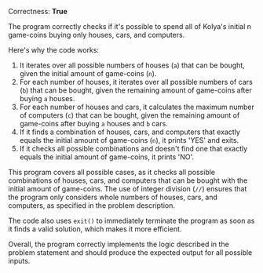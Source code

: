 Correctness: **True**

The program correctly checks if it's possible to spend all of Kolya's initial n game-coins buying only houses, cars, and computers. 

Here's why the code works:

1. It iterates over all possible numbers of houses (`a`) that can be bought, given the initial amount of game-coins (`n`).
2. For each number of houses, it iterates over all possible numbers of cars (`b`) that can be bought, given the remaining amount of game-coins after buying `a` houses.
3. For each number of houses and cars, it calculates the maximum number of computers (`c`) that can be bought, given the remaining amount of game-coins after buying `a` houses and `b` cars.
4. If it finds a combination of houses, cars, and computers that exactly equals the initial amount of game-coins (`n`), it prints 'YES' and exits.
5. If it checks all possible combinations and doesn't find one that exactly equals the initial amount of game-coins, it prints 'NO'.

This program covers all possible cases, as it checks all possible combinations of houses, cars, and computers that can be bought with the initial amount of game-coins. The use of integer division (`//`) ensures that the program only considers whole numbers of houses, cars, and computers, as specified in the problem description. 

The code also uses `exit()` to immediately terminate the program as soon as it finds a valid solution, which makes it more efficient. 

Overall, the program correctly implements the logic described in the problem statement and should produce the expected output for all possible inputs.